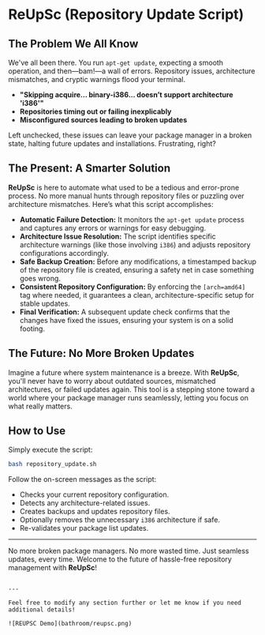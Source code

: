 
# ReUpSc (Repository Update Script)

## The Problem We All Know

We've all been there. You run `apt-get update`, expecting a smooth operation, and then—bam!—a wall of errors. Repository issues, architecture mismatches, and cryptic warnings flood your terminal.

- **"Skipping acquire... binary-i386... doesn’t support architecture 'i386'"**
- **Repositories timing out or failing inexplicably**
- **Misconfigured sources leading to broken updates**

Left unchecked, these issues can leave your package manager in a broken state, halting future updates and installations. Frustrating, right?

## The Present: A Smarter Solution

**ReUpSc** is here to automate what used to be a tedious and error-prone process. No more manual hunts through repository files or puzzling over architecture mismatches. Here’s what this script accomplishes:

- **Automatic Failure Detection:** It monitors the `apt-get update` process and captures any errors or warnings for easy debugging.
- **Architecture Issue Resolution:** The script identifies specific architecture warnings (like those involving `i386`) and adjusts repository configurations accordingly.
- **Safe Backup Creation:** Before any modifications, a timestamped backup of the repository file is created, ensuring a safety net in case something goes wrong.
- **Consistent Repository Configuration:** By enforcing the `[arch=amd64]` tag where needed, it guarantees a clean, architecture-specific setup for stable updates.
- **Final Verification:** A subsequent update check confirms that the changes have fixed the issues, ensuring your system is on a solid footing.

## The Future: No More Broken Updates

Imagine a future where system maintenance is a breeze. With **ReUpSc**, you'll never have to worry about outdated sources, mismatched architectures, or failed updates again. This tool is a stepping stone toward a world where your package manager runs seamlessly, letting you focus on what really matters.

## How to Use

Simply execute the script:

```bash
bash repository_update.sh
```

Follow the on-screen messages as the script:
- Checks your current repository configuration.
- Detects any architecture-related issues.
- Creates backups and updates repository files.
- Optionally removes the unnecessary `i386` architecture if safe.
- Re-validates your package list updates.

---

No more broken package managers. No more wasted time. Just seamless updates, every time. Welcome to the future of hassle-free repository management with **ReUpSc**!
```

---

Feel free to modify any section further or let me know if you need additional details!

![REUPSC Demo](bathroom/reupsc.png)